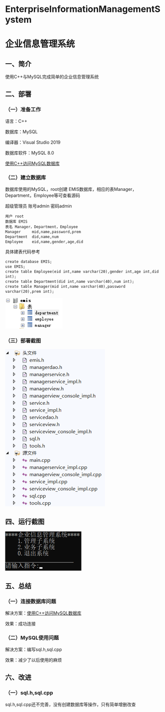 # EnterpriseInformationManagementSystem

# 企业信息管理系统

## 一、简介

使用C++与MySQL完成简单的企业信息管理系统

## 二、部署

### （一）准备工作

语言：C++

数据库：MySQL

编译器：Visual Studio 2019

数据库软件：MySQL 8.0

[使用C++访问MySQL数据库](https://www.cnblogs.com/imreW/p/16988548.html)

### （二）建立数据库

数据库使用的MySQL，root创建 EMIS数据库，相应的表Manager，Department，Employee等可查看源码

超级管理员 账号admin 密码admin

~~~
用户 root
数据库 EMIS
表名 Manager，Department，Employee
Manager     mid,name,password,prem
Department  did,name,num
Employee    eid,name,gender,age,did
~~~

具体建表代码参考

~~~
create database EMIS;
use EMIS;
create table Employee(eid int,name varchar(20),gender int,age int,did int);
create table Department(did int,name varchar(40),num int);
create table Manager(mid int,name varchar(40),password varchar(20),prem int);
~~~

![数据库截图](https://github.com/imrewang/EnterpriseInformationManagementSystem_DatabaseVersion/blob/main/screenshot/%E6%95%B0%E6%8D%AE%E5%BA%93%E6%88%AA%E5%9B%BE.png)

### （三）部署截图

![部署截图](https://github.com/imrewang/EnterpriseInformationManagementSystem_DatabaseVersion/blob/main/screenshot/%E9%83%A8%E7%BD%B2%E6%88%AA%E5%9B%BE.png?raw=true)

## 四、运行截图

![运行截图](https://github.com/imrewang/EnterpriseInformationManagementSystem_DatabaseVersion/blob/main/screenshot/%E8%BF%90%E8%A1%8C%E6%88%AA%E5%9B%BE.png)

## 五、总结

### （一）连接数据库问题

解决方案：[使用C++访问MySQL数据库](https://www.cnblogs.com/imreW/p/16988548.html)

效果：成功连接

### （二）MySQL使用问题

解决方案：编写sql.h,sql.cpp

效果：减少了以后使用的麻烦

## 六、改进

### （一）sql.h,sql.cpp

sql.h,sql.cpp还不完善，没有创建数据库等操作，只有简单增删改查

